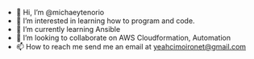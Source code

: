 - 👋 Hi, I’m @michaeytenorio
- 👀 I’m interested in learning how to program and code.
- 🌱 I’m currently learning Ansible
- 💞️ I’m looking to collaborate on AWS Cloudformation, Automation 
- 📫 How to reach me send me an email at yeahcimoironet@gmail.com

<!---
michaeytenorio/michaeytenorio is a ✨ special ✨ repository because its `README.md` (this file) appears on your GitHub profile.
You can click the Preview link to take a look at your changes.
--->
